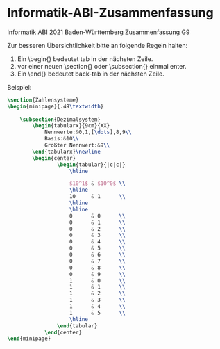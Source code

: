 # Informatik-ABI-Zusammenfassung
Informatik ABI 2021 Baden-Württemberg Zusammenfassung G9

Zur besseren Übersichtlichkeit bitte an folgende Regeln halten: 

1. Ein \begin{} bedeutet tab in der nächsten Zeile.
2. vor einer neuen \section{} oder \subsection{} einmal enter.
3. Ein \end{} bedeutet back-tab in der nächsten Zeile.

Beispiel:
```tex
\section{Zahlensysteme}
\begin{minipage}{.49\textwidth}
	
	\subsection{Dezimalsystem}
		\begin{tabularx}{9cm}{XX}
			Nennwerte:&0,1,[\dots],8,9\\
			Basis:&10\\
			Größter Nennwert:&9\\
		\end{tabularx}\newline
		\begin{center}
    			\begin{tabular}{|c|c|}
        			\hline

        			$10^1$ & $10^0$ \\
        			\hline
        			10     & 1      \\
        			\hline
        			\hline
        			0      & 0      \\
        			0      & 1      \\
        			0      & 2      \\
        			0      & 3      \\
        			0      & 4      \\
        			0      & 5      \\
        			0      & 6      \\
        			0      & 7      \\
        			0      & 8      \\
        			0      & 9      \\
        			1      & 0      \\
        			1      & 1      \\
        			1      & 2      \\
        			1      & 3      \\
        			1      & 4      \\
        			1      & 5      \\
        			\hline
    			\end{tabular}
    		\end{center}
\end{minipage}
```
